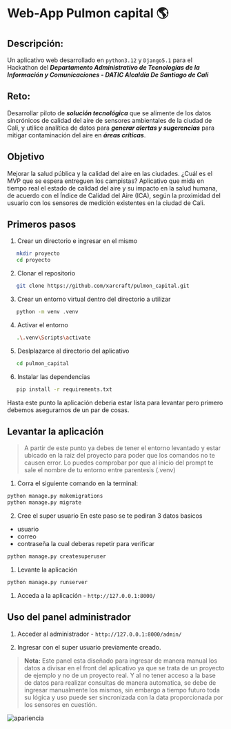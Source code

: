 # Web-App Pulmon capital 🌎

## Descripción:
Un aplicativo web desarrollado en `python3.12` y `Django5.1` para el Hackathon del ***Departamento Administrativo de Tecnologías de la Información y Comunicaciones - DATIC Alcaldía De Santiago de Cali***

## Reto:
Desarrollar piloto de ***solución tecnológica*** que se alimente de los datos sincrónicos de calidad del aire de sensores ambientales de la ciudad de Cali, y utilice analítica de datos para ***generar alertas y sugerencias*** para mitigar contaminación del aire en ***áreas críticas***.

## Objetivo
Mejorar la salud pública y la calidad del aire en las ciudades. ¿Cuál es el MVP que se espera entreguen los campistas? Aplicativo que mida en tiempo real el estado de calidad del aire y su impacto en la salud humana, de acuerdo con el Índice de Calidad del Aire (ICA), según la proximidad del usuario con los sensores de medición existentes en la ciudad de Cali.

## Primeros pasos

1. Crear un directorio e ingresar en el mismo
```bash
   mkdir proyecto
   cd proyecto
```

2. Clonar el repositorio
```bash
   git clone https://github.com/xarcraft/pulmon_capital.git
```
   
3. Crear un entorno virtual dentro del directorio a utilizar
```bash
   python -m venv .venv
```
   
4. Activar el entorno
```bash
   .\.venv\Scripts\activate
```

5. Deslplazarce al directorio del aplicativo
```bash
   cd pulmon_capital
```  

6. Instalar las dependencias
```bash
   pip install -r requirements.txt
```

Hasta este punto la aplicación deberia estar lista para levantar pero primero debemos asegurarnos de un par de cosas.


## Levantar la aplicación

>A partir de este punto ya debes de tener el entorno levantado y estar ubicado en la raiz del proyecto para poder que los comandos no te causen error.
Lo puedes comprobar por que al inicio del prompt te sale el nombre de tu entorno entre parentesis (.venv)


1. Corra el siguiente comando en la terminal:
```bash
python manage.py makemigrations
python manage.py migrate
```  

2. Cree el super usuario
En este paso se te pediran 3 datos basicos 
- usuario
- correo
- contraseña la cual deberas repetir para verificar
  
```bash
python manage.py createsuperuser
```

1. Levante la aplicación
```bash
python manage.py runserver
```
  
1. Acceda a la aplicación - `http://127.0.0.1:8000/`


## Uso del panel administrador

1.  Acceder al administrador - `http://127.0.0.1:8000/admin/`
    
2.  Ingresar con el super usuario previamente creado.

> **Nota:** Este panel esta diseñado para ingresar de manera manual los datos a divisar en el front del aplicativo ya que se trata de un proyecto de ejemplo y no de un proyecto real. 
Y al no tener acceso a la base de datos para realizar consultas de manera automatica, se debe de ingresar manualmente los mismos, sin embargo a tiempo futuro toda su lógica y uso puede ser sincronizada con la data proporcionada por los sensores en cuestión.



![apariencia](https://github.com/user-attachments/assets/51a71920-073b-4239-b03d-e4cccf85c4df)
